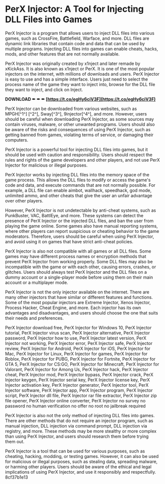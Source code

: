 
 
# PerX Injector: A Tool for Injecting DLL Files into Games
 
PerX Injector is a program that allows users to inject DLL files into various games, such as CrossFire, Battlefield, Warface, and more. DLL files are dynamic link libraries that contain code and data that can be used by multiple programs. Injecting DLL files into games can enable cheats, hacks, mods, and other features that are not normally available.
 
PerX Injector was originally created by x1nject and later remade by xKickAss. It is also known as x1nject or PerX. It is one of the most popular injectors on the internet, with millions of downloads and users. PerX Injector is easy to use and has a simple interface. Users just need to select the process name of the game they want to inject into, browse for the DLL file they want to inject, and click on Inject.
 
**DOWNLOAD ✒ ✒ ✒ [https://t.co/egHy6ciV3F](https://t.co/egHy6ciV3F)**


 
PerX Injector can be downloaded from various websites, such as MPGH[^1^] [^2^], Sway[^3^], 9injector[^4^], and more. However, users should be careful when downloading PerX Injector, as some sources may contain viruses, malware, or other unwanted programs. Users should also be aware of the risks and consequences of using PerX Injector, such as getting banned from games, violating terms of service, or damaging their computers.
 
PerX Injector is a powerful tool for injecting DLL files into games, but it should be used with caution and responsibility. Users should respect the rules and rights of the game developers and other players, and not use PerX Injector for malicious or illegal purposes.

PerX Injector works by injecting DLL files into the memory space of the game process. This allows the DLL files to modify or access the game's code and data, and execute commands that are not normally possible. For example, a DLL file can enable aimbot, wallhack, speedhack, god mode, unlimited ammo, and other cheats that give the user an unfair advantage over other players.
 
However, PerX Injector is not undetectable by anti-cheat systems, such as PunkBuster, VAC, BattlEye, and more. These systems can detect the presence of PerX Injector or the injected DLL files, and ban the user from playing the game online. Some games also have manual reporting systems, where other players can report suspicious or cheating behavior to the game moderators. Therefore, users should be careful when using PerX Injector, and avoid using it on games that have strict anti-cheat policies.
 
PerX Injector is also not compatible with all games or all DLL files. Some games may have different process names or encryption methods that prevent PerX Injector from working properly. Some DLL files may also be incompatible with the game or with each other, causing errors, crashes, or glitches. Users should always test PerX Injector and the DLL files on a dummy account or a single-player mode before using them on their main account or a multiplayer mode.

PerX Injector is not the only injector available on the internet. There are many other injectors that have similar or different features and functions. Some of the most popular injectors are Extreme Injector, Xenos Injector, Process Hacker, Cheat Engine, and more. Each injector has its own advantages and disadvantages, and users should choose the one that suits their needs and preferences.
 
PerX Injector download free,  PerX Injector for Windows 10,  PerX Injector tutorial,  PerX Injector virus scan,  PerX Injector alternative,  PerX Injector password,  PerX Injector how to use,  PerX Injector latest version,  PerX Injector not working,  PerX Injector error,  PerX Injector safe,  PerX Injector review,  PerX Injector for Android,  PerX Injector for iOS,  PerX Injector for Mac,  PerX Injector for Linux,  PerX Injector for games,  PerX Injector for Roblox,  PerX Injector for PUBG,  PerX Injector for Fortnite,  PerX Injector for GTA 5,  PerX Injector for CS:GO,  PerX Injector for Minecraft,  PerX Injector for Valorant,  PerX Injector for Among Us,  PerX Injector hack,  PerX Injector cheat,  PerX Injector mod,  PerX Injector bypass,  PerX Injector crack,  PerX Injector keygen,  PerX Injector serial key,  PerX Injector license key,  PerX Injector activation key,  PerX Injector generator,  PerX Injector tool,  PerX Injector software,  PerX Injector app,  PerX Injector program,  PerX Injector script,  PerX Injector dll file,  PerX Injector rar file extractor,  PerX Injector zip file opener,  PerX Injector online converter,  PerX Injector no survey no password no human verification no offer no root no jailbreak required
 
PerX Injector is also not the only method of injecting DLL files into games. There are other methods that do not require an injector program, such as manual injection, DLL injection via command prompt, DLL injection via registry, and more. These methods may be more stealthy or more complex than using PerX Injector, and users should research them before trying them out.
 
PerX Injector is a tool that can be used for various purposes, such as cheating, hacking, modding, or testing games. However, it can also be used for malicious or illegal purposes, such as stealing data, spreading malware, or harming other players. Users should be aware of the ethical and legal implications of using PerX Injector, and use it responsibly and respectfully.
 8cf37b1e13
 
